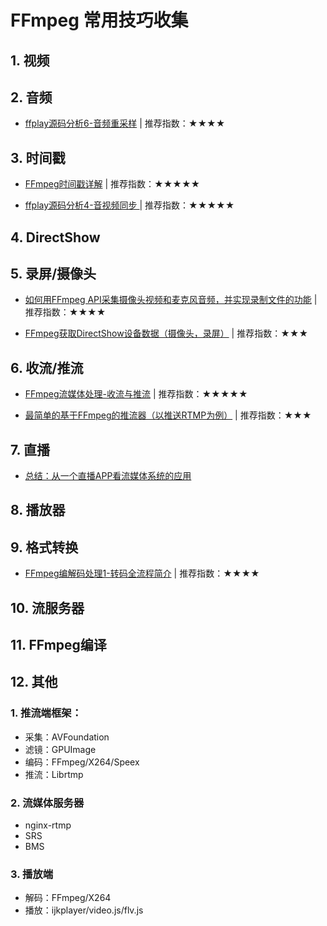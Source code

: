 # FFmpeg 常用技巧收集

## 1. 视频


## 2. 音频

- [ffplay源码分析6-音频重采样](https://www.cnblogs.com/leisure_chn/p/10312713.html) | 推荐指数：★★★★

## 3. 时间戳

- [FFmpeg时间戳详解](https://www.cnblogs.com/leisure_chn/p/10584910.html) | 推荐指数：★★★★★

- [ffplay源码分析4-音视频同步 ](https://www.cnblogs.com/leisure_chn/p/10307089.html) | 推荐指数：★★★★★

## 4. DirectShow


## 5. 录屏/摄像头

- [如何用FFmpeg API采集摄像头视频和麦克风音频，并实现录制文件的功能](https://www.cnblogs.com/lidabo/p/8662955.html) | 推荐指数：★★★★

- [FFmpeg获取DirectShow设备数据（摄像头，录屏）](https://blog.csdn.net/leixiaohua1020/article/details/38284961) | 推荐指数：★★★



## 6. 收流/推流

- [FFmpeg流媒体处理-收流与推流](https://www.cnblogs.com/leisure_chn/p/10623968.html) | 推荐指数：★★★★★

- [最简单的基于FFmpeg的推流器（以推送RTMP为例）](https://blog.csdn.net/leixiaohua1020/article/details/39803457) | 推荐指数：★★★


## 7. 直播

- [总结：从一个直播APP看流媒体系统的应用](https://mp.weixin.qq.com/s/G6zE4iokEfcZQHHrm2xe1w)


## 8. 播放器



## 9. 格式转换

- [FFmpeg编解码处理1-转码全流程简介](https://www.cnblogs.com/leisure_chn/p/10584901.html) | 推荐指数：★★★★



## 10. 流服务器


## 11. FFmpeg编译



## 12. 其他

### 1. 推流端框架：

- 采集：AVFoundation
- 滤镜：GPUImage
- 编码：FFmpeg/X264/Speex
- 推流：Librtmp

### 2. 流媒体服务器

- nginx-rtmp
- SRS
- BMS

### 3. 播放端

- 解码：FFmpeg/X264
- 播放：ijkplayer/video.js/flv.js

